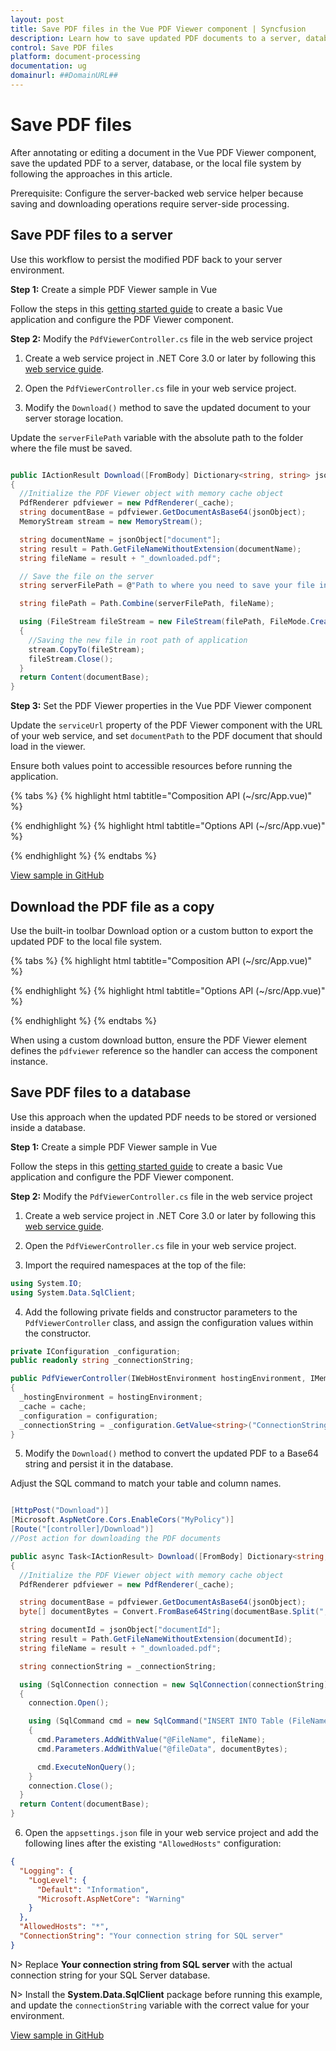 ```yaml
---
layout: post
title: Save PDF files in the Vue PDF Viewer component | Syncfusion
description: Learn how to save updated PDF documents to a server, database, or local copy by using the Syncfusion Vue PDF Viewer component.
control: Save PDF files
platform: document-processing
documentation: ug
domainurl: ##DomainURL##
---
```


# Save PDF files

After annotating or editing a document in the Vue PDF Viewer component, save the updated PDF to a server, database, or the local file system by following the approaches in this article.

Prerequisite: Configure the server-backed web service helper because saving and downloading operations require server-side processing.

## Save PDF files to a server

Use this workflow to persist the modified PDF back to your server environment.

**Step 1:** Create a simple PDF Viewer sample in Vue

Follow the steps in this [getting started guide](https://help.syncfusion.com/document-processing/pdf/pdf-viewer/vue/getting-started) to create a basic Vue application and configure the PDF Viewer component.

**Step 2:** Modify the `PdfViewerController.cs` file in the web service project

1. Create a web service project in .NET Core 3.0 or later by following this [web service guide](https://www.syncfusion.com/kb/11063/how-to-create-pdf-viewer-web-service-in-net-core-3-0-and-above).

2. Open the `PdfViewerController.cs` file in your web service project.

3. Modify the `Download()` method to save the updated document to your server storage location.

Update the `serverFilePath` variable with the absolute path to the folder where the file must be saved.

```csharp

public IActionResult Download([FromBody] Dictionary<string, string> jsonObject)
{
  //Initialize the PDF Viewer object with memory cache object
  PdfRenderer pdfviewer = new PdfRenderer(_cache);
  string documentBase = pdfviewer.GetDocumentAsBase64(jsonObject);
  MemoryStream stream = new MemoryStream();

  string documentName = jsonObject["document"];
  string result = Path.GetFileNameWithoutExtension(documentName);
  string fileName = result + "_downloaded.pdf";

  // Save the file on the server
  string serverFilePath = @"Path to where you need to save your file in the server";

  string filePath = Path.Combine(serverFilePath, fileName);

  using (FileStream fileStream = new FileStream(filePath, FileMode.Create))
  {
    //Saving the new file in root path of application
    stream.CopyTo(fileStream);
    fileStream.Close();
  }
  return Content(documentBase);
}

```

**Step 3:**  Set the PDF Viewer properties in the Vue PDF Viewer component

Update the `serviceUrl` property of the PDF Viewer component with the URL of your web service, and set `documentPath` to the PDF document that should load in the viewer.

Ensure both values point to accessible resources before running the application.

{% tabs %}
{% highlight html tabtitle="Composition API (~/src/App.vue)" %}

<template>
  <div id="app">
    <ejs-pdfviewer id="pdfViewer" :serviceUrl="serviceUrl" :documentPath="documentPath">
    </ejs-pdfviewer>
  </div>
</template>

<script setup>
import { provide } from "vue";
import {
  PdfViewerComponent as EjsPdfviewer, Toolbar, Magnification, Navigation, LinkAnnotation, BookmarkView,
  ThumbnailView, Print, TextSelection, TextSearch, Annotation, FormFields, FormDesigner
} from '@syncfusion/ej2-vue-pdfviewer';

// Replace the "localhost:44396" with the actual URL of your server
const serviceUrl = "https://localhost:44396/pdfviewer";
const documentPath = "https://cdn.syncfusion.com/content/PDFViewer/flutter-succinctly.pdf";

provide('PdfViewer', [Toolbar, Magnification, Navigation, LinkAnnotation, BookmarkView, ThumbnailView,
  Print, TextSelection, TextSearch, Annotation, FormFields, FormDesigner]);

</script>

{% endhighlight %}
{% highlight html tabtitle="Options API (~/src/App.vue)" %}

<template>
  <div id="app">
    <ejs-pdfviewer id="pdfViewer" :serviceUrl="serviceUrl" :documentPath="documentPath">
    </ejs-pdfviewer>
  </div>
</template>

<script>
import {
  PdfViewerComponent, Toolbar, Magnification, Navigation, LinkAnnotation, BookmarkView,
  ThumbnailView, Print, TextSelection, TextSearch, Annotation, FormFields, FormDesigner
} from '@syncfusion/ej2-vue-pdfviewer';

export default {
  name: 'app',
  components: {
    'ejs-pdfviewer': PdfViewerComponent
  },
  data() {
    return {
      // Replace the "localhost:44396" with the actual URL of your server
      serviceUrl: "https://localhost:44396/pdfviewer",
      documentPath: "https://cdn.syncfusion.com/content/PDFViewer/flutter-succinctly.pdf"
    };
  },
  provide: {
    PdfViewer: [Toolbar, Magnification, Navigation, LinkAnnotation, BookmarkView, ThumbnailView,
      Print, TextSelection, TextSearch, Annotation, FormFields, FormDesigner]
  }
}
</script>

{% endhighlight %}
{% endtabs %}

[View sample in GitHub](https://github.com/SyncfusionExamples/vue-pdf-viewer-examples/tree/master/Save%20and%20Load/Save%20PDF%20file%20to%20server)

## Download the PDF file as a copy

Use the built-in toolbar Download option or a custom button to export the updated PDF to the local file system.

{% tabs %}
{% highlight html tabtitle="Composition API (~/src/App.vue)" %}

<template>
  <div id="app">
    <button v-on:click="downloadClicked">Download</button>
    <ejs-pdfviewer id="pdfViewer" ref="pdfviewer" :serviceUrl="serviceUrl" :documentPath="documentPath">
    </ejs-pdfviewer>
  </div>
</template>

<script setup>
import { provide, ref } from "vue";
import {
  PdfViewerComponent as EjsPdfviewer, Toolbar, Magnification, Navigation, LinkAnnotation, BookmarkView,
  ThumbnailView, Print, TextSelection, TextSearch, Annotation, FormFields, FormDesigner
} from '@syncfusion/ej2-vue-pdfviewer';

const pdfviewer = ref(null);
// Replace the "localhost:44396" with the actual URL of your server
const serviceUrl = "https://localhost:44396/pdfviewer";
// Replace PDF_Succinctly.pdf with the actual document name that you want to load
const documentPath = "PDF_Succinctly.pdf"

provide('PdfViewer', [Toolbar, Magnification, Navigation, LinkAnnotation, BookmarkView, ThumbnailView,
  Print, TextSelection, TextSearch, Annotation, FormFields, FormDesigner]);,

const downloadClicked = function (args) {
  pdfviewer.value.ej2Instances.download();
}
</script>

{% endhighlight %}
{% highlight html tabtitle="Options API (~/src/App.vue)" %}

<template>
  <div id="app">
    <button v-on:click="downloadClicked">Download</button>
    <ejs-pdfviewer id="pdfViewer" :serviceUrl="serviceUrl" :documentPath="documentPath">
    </ejs-pdfviewer>
  </div>
</template>

<script>
import {
  PdfViewerComponent, Toolbar, Magnification, Navigation, LinkAnnotation, BookmarkView,
  ThumbnailView, Print, TextSelection, TextSearch, Annotation, FormFields, FormDesigner
} from '@syncfusion/ej2-vue-pdfviewer';

export default {
  name: 'app',
  components: {
    'ejs-pdfviewer': PdfViewerComponent
  },
  data() {
    return {
      // Replace the "localhost:44396" with the actual URL of your server
      serviceUrl: "https://localhost:44396/pdfviewer",
      // Replace PDF_Succinctly.pdf with the actual document name that you want to load
      documentPath: "PDF_Succinctly.pdf"

    };
  },
  provide: {
    PdfViewer: [Toolbar, Magnification, Navigation, LinkAnnotation, BookmarkView, ThumbnailView,
      Print, TextSelection, TextSearch, Annotation, FormFields, FormDesigner]
  },
  methods: {
    downloadClicked: function (args) {
      this.$refs.pdfviewer.ej2Instances.download();
    },
  }
}
</script>

{% endhighlight %}
{% endtabs %}

When using a custom download button, ensure the PDF Viewer element defines the `pdfviewer` reference so the handler can access the component instance.

## Save PDF files to a database

Use this approach when the updated PDF needs to be stored or versioned inside a database.

**Step 1:** Create a simple PDF Viewer sample in Vue

Follow the steps in this [getting started guide](https://help.syncfusion.com/document-processing/pdf/pdf-viewer/vue/getting-started) to create a basic Vue application and configure the PDF Viewer component.

**Step 2:** Modify the `PdfViewerController.cs` file in the web service project

1. Create a web service project in .NET Core 3.0 or later by following this [web service guide](https://www.syncfusion.com/kb/11063/how-to-create-pdf-viewer-web-service-in-net-core-3-0-and-above).

2. Open the `PdfViewerController.cs` file in your web service project.

3. Import the required namespaces at the top of the file:

```csharp
using System.IO;
using System.Data.SqlClient;
```

4. Add the following private fields and constructor parameters to the `PdfViewerController` class, and assign the configuration values within the constructor.

```csharp
private IConfiguration _configuration;
public readonly string _connectionString;

public PdfViewerController(IWebHostEnvironment hostingEnvironment, IMemoryCache cache, IConfiguration configuration)
{
  _hostingEnvironment = hostingEnvironment;
  _cache = cache;
  _configuration = configuration;
  _connectionString = _configuration.GetValue<string>("ConnectionString");
}
```

5. Modify the `Download()` method to convert the updated PDF to a Base64 string and persist it in the database.

Adjust the SQL command to match your table and column names.

```csharp

[HttpPost("Download")]
[Microsoft.AspNetCore.Cors.EnableCors("MyPolicy")]
[Route("[controller]/Download")]
//Post action for downloading the PDF documents

public async Task<IActionResult> Download([FromBody] Dictionary<string, string> jsonObject)
{
  //Initialize the PDF Viewer object with memory cache object
  PdfRenderer pdfviewer = new PdfRenderer(_cache);

  string documentBase = pdfviewer.GetDocumentAsBase64(jsonObject);
  byte[] documentBytes = Convert.FromBase64String(documentBase.Split(",")[1]);

  string documentId = jsonObject["documentId"];
  string result = Path.GetFileNameWithoutExtension(documentId);
  string fileName = result + "_downloaded.pdf";

  string connectionString = _connectionString;

  using (SqlConnection connection = new SqlConnection(connectionString))
  {
    connection.Open();

    using (SqlCommand cmd = new SqlCommand("INSERT INTO Table (FileName, fileData) VALUES (@FileName, @fileData)", connection))
    {
      cmd.Parameters.AddWithValue("@FileName", fileName);
      cmd.Parameters.AddWithValue("@fileData", documentBytes);

      cmd.ExecuteNonQuery();
    }
    connection.Close();
  }
  return Content(documentBase);
}
```

6. Open the `appsettings.json` file in your web service project and add the following lines after the existing `"AllowedHosts"` configuration:

```json
{
  "Logging": {
    "LogLevel": {
      "Default": "Information",
      "Microsoft.AspNetCore": "Warning"
    }
  },
  "AllowedHosts": "*",
  "ConnectionString": "Your connection string for SQL server"
}
```

N> Replace **Your connection string from SQL server** with the actual connection string for your SQL Server database.

N> Install the **System.Data.SqlClient** package before running this example, and update the `connectionString` variable with the correct value for your environment.

[View sample in GitHub](https://github.com/SyncfusionExamples/open-save-pdf-documents-in-database)